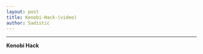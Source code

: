 ```yaml
---
layout: post
title: Kenobi-Hack-(video)
author: Sadistic
---
```


---

**Kenobi Hack**

<iframe width="480" height="360" src="blob:https://youfiles.herokuapp.com/a65fceb4-8b32-4709-920f-f6909c9304bf" frameborder="0"> </iframe>

